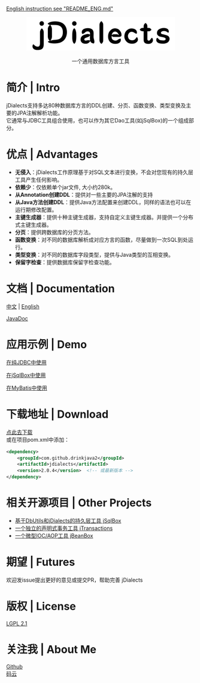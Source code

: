 <p align="left">
  <a href="README_ENG.md">
	English instruction see "README_ENG.md"
  </a>
</p>
<p align="center">
  <a href="https://github.com/drinkjava2/jDialects">
   <img alt="jdialects-logo" src="jdialects-logo.png">
  </a>
</p>

<p align="center">
  一个通用数据库方言工具
</p>

# 简介 | Intro

jDialects支持多达80种数据库方言的DDL创建、分页、函数变换、类型变换及主要的JPA注解解析功能。  
它通常与JDBC工具组合使用，也可以作为其它Dao工具(如jSqlBox)的一个组成部分。    

# 优点 | Advantages

- **无侵入**：jDialects工作原理基于对SQL文本进行变换，不会对您现有的持久层工具产生任何影响。
- **依赖少**：仅依赖单个jar文件, 大小约280k。
- **从Annotation创建DDL**：提供对一些主要的JPA注解的支持
- **从Java方法创建DDL**：提供Java方法配置来创建DDL，同样的语法也可以在运行期修改配置。
- **主键生成器**：提供十种主键生成器，支持自定义主键生成器。并提供一个分布式主键生成器。
- **分页**：提供跨数据库的分页方法。
- **函数变换**：对不同的数据库解析成对应方言的函数，尽量做到一次SQL到处运行。
- **类型变换**：对不同的数据库字段类型，提供与Java类型的互相变换。
- **保留字检查**：提供数据库保留字检查功能。

# 文档 | Documentation

[中文](https://gitee.com/drinkjava2/jdialects/wikis/pages)  |  [English](https://gitee.com/drinkjava2/jdialects/wiki)

[JavaDoc](http://search.maven.org/#search%7Cga%7C1%7Ca%3A%22jdialects%22)

# 应用示例 | Demo

[在纯JDBC中使用](https://gitee.com/drinkjava2/jdialects/wikis/pages?title=8.1-%E5%9C%A8%E7%BA%AFJDBC%E9%A1%B9%E7%9B%AE%E4%B8%AD%E4%BD%BF%E7%94%A8&parent=%E7%94%A8%E6%88%B7%E6%89%8B%E5%86%8C)

[在jSqlBox中使用](https://gitee.com/drinkjava2/jdialects/wikis/pages?title=8.2-%E5%9C%A8jSqlBox%E9%A1%B9%E7%9B%AE%E4%B8%AD%E4%BD%BF%E7%94%A8&parent=%E7%94%A8%E6%88%B7%E6%89%8B%E5%86%8C)

[在MyBatis中使用](https://gitee.com/drinkjava2/jdialects/wikis/pages?title=8.3-%E5%9C%A8MyBatis%E4%B8%AD%E4%BD%BF%E7%94%A8&parent=%E7%94%A8%E6%88%B7%E6%89%8B%E5%86%8C)

# 下载地址 | Download

[点此去下载](http://search.maven.org/#search%7Cga%7C1%7Ca%3A%22jdialects%22)  
或在项目pom.xml中添加：  
```xml
<dependency>
    <groupId>com.github.drinkjava2</groupId>
    <artifactId>jdialects</artifactId>
    <version>2.0.4</version>  <!-- 或最新版本 -->
</dependency>
```

# 相关开源项目 | Other Projects

- [基于DbUtils和jDialects的持久层工具 jSqlBox](https://gitee.com/drinkjava2/jSqlBox)
- [一个独立的声明式事务工具 jTransactions](https://gitee.com/drinkjava2/jTransactions)
- [一个微型IOC/AOP工具 jBeanBox](https://gitee.com/drinkjava2/jBeanBox)

# 期望 | Futures

欢迎发issue提出更好的意见或提交PR，帮助完善 jDialects

# 版权 | License

[LGPL 2.1](https://www.gnu.org/licenses/lgpl-2.1)

# 关注我 | About Me
[Github](https://github.com/drinkjava2)  
[码云](https://gitee.com/drinkjava2)  
